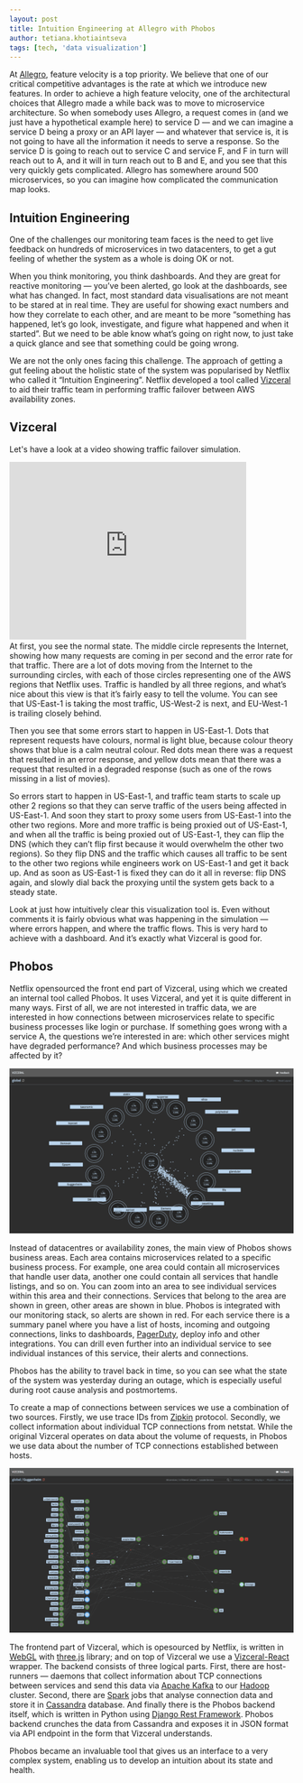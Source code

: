 ```yaml
---
layout: post
title: Intuition Engineering at Allegro with Phobos
author: tetiana.khotiaintseva
tags: [tech, 'data visualization']
---
```


At [Allegro](https://allegro.tech/about-us/), feature velocity is a top priority. We believe that one of our critical competitive advantages
is the rate at which we introduce new features. In order to achieve a high feature velocity, one of the architectural
choices that Allegro made a while back was to move to microservice architecture. So when somebody uses Allegro, a
request comes in (and we just have a hypothetical example here) to service D — and we can imagine a service D being a
proxy or an API layer — and whatever that service is, it is not going to have all the information it needs to serve a
response. So the service D is going to reach out to service C and service F, and F in turn will reach out to A, and it
will in turn reach out to B and E, and you see that this very quickly gets complicated.  Allegro has somewhere around
500 microservices, so you can imagine how complicated the communication map looks.

## Intuition Engineering
One of the challenges our monitoring team faces is the need to get live feedback on hundreds of microservices in two
datacenters, to get a gut feeling of whether the system as a whole is doing OK or not.

When you think monitoring, you think dashboards. And they are great for reactive monitoring — you’ve been alerted, go
look at the dashboards, see what has changed. In fact, most standard data visualisations are not meant to be stared at
in real time. They are useful for showing exact numbers and how they correlate to each other, and are meant to be more
“something has happened, let’s go look, investigate, and figure what happened and when it started”. But we need to be
able know what’s going on right now, to just take a quick glance and see that something could be going wrong.

We are not the only ones facing this challenge. The approach of getting a gut feeling about the holistic state of
the system was popularised by Netflix who called it “Intuition Engineering”. Netflix developed a tool called
[Vizceral](https://github.com/Netflix/vizceral) to aid their traffic team in performing traffic failover between AWS
availability zones.

## Vizceral
Let's have a look at a video showing traffic failover simulation.
<div class="i-wrapper"><div>
<iframe height="315"  width="420" src="https://www.youtube.com/embed/KVbTjlZ0sfE" frameborder="0" allowfullscreen></iframe>
</div></div>
At first, you see the normal state. The middle circle represents the Internet, showing how many requests are coming in
per second and the error rate for that traffic. There are a lot of dots moving from the Internet to the surrounding
circles, with each of those circles representing one of the AWS regions that Netflix uses. Traffic is handled by all
three regions, and what’s nice about this view is that it’s fairly easy to tell the volume. You can see that US-East-1
is taking the most traffic, US-West-2 is next, and EU-West-1 is trailing closely behind.

Then you see that some errors start to happen in US-East-1. Dots that represent requests have colours, normal is
light blue, because colour theory shows that blue is a calm neutral colour. Red dots mean there was a request that
resulted in an error response, and yellow dots mean that there was a request that resulted in a degraded response (such
as one of the rows missing in a list of movies).

So errors start to happen in US-East-1, and traffic team starts to scale up other 2 regions so that they can serve
traffic of the users being affected in US-East-1. And soon they start to proxy some users from US-East-1 into the
other two regions. More and more traffic is being proxied out of US-East-1, and when all the traffic is being proxied
out of US-East-1, they can flip the DNS (which they can’t flip first because it would overwhelm the other two regions).
So they flip DNS and the traffic which causes all traffic to be sent to the other two regions while engineers work on
US-East-1 and get it back up. And as soon as US-East-1 is fixed they can do it all in reverse: flip DNS again, and
slowly dial back the proxying until the system gets back to a steady state.

Look at just how intuitively clear this visualization tool is. Even without comments it is fairly obvious what was
happening in the simulation — where errors happen, and where the traffic flows. This is very hard to achieve with a
dashboard. And it’s exactly what Vizceral is good for.

## Phobos
Netflix opensourced the front end part of Vizceral, using which we created an internal tool called Phobos. It uses
Vizceral, and yet it is quite different in many ways. First of all, we are not interested in traffic data,
we are interested in how connections between microservices relate to specific business processes like login or purchase.
If something goes wrong with a service A, the questions we’re interested in are: which other services might have
degraded performance? And which business processes may be affected by it?

![Phobos area view](/img/articles/2018-04-04-intuition-engineering-at-allegro-with-phobos/areas.png)

Instead of datacentres or availability zones, the main view of Phobos shows business areas. Each area contains
microservices related to a specific business process. For example, one area could contain all microservices that handle
user data, another one could contain all services that handle listings, and so on. You can zoom into an area to see
individual services within this area and their connections. Services that belong to the area are shown in green, other
areas are shown in blue. Phobos is integrated with our monitoring stack, so alerts are shown in red. For each service
there is a summary panel where you have a list of hosts, incoming and outgoing connections, links to dashboards,
[PagerDuty](https://www.pagerduty.com/), deploy info and other integrations. You can drill even further into an
individual service to see individual instances of this service, their alerts and connections.

Phobos has the ability to travel back in time, so you can see what the state of the system was yesterday during an
outage, which is especially useful during root cause analysis and postmortems.

To create a map of connections between services we use a combination of two sources. Firstly, we use trace IDs from
[Zipkin](https://zipkin.io/) protocol. Secondly, we collect information about individual TCP connections from netstat.
While the original Vizceral operates on data about the volume of requests, in Phobos we use data about the number of TCP
connections established between hosts.

![Phobos service view](/img/articles/2018-04-04-intuition-engineering-at-allegro-with-phobos/services.png)

The frontend part of Vizceral, which is opesourced by Netflix, is written in [WebGL](https://developer.mozilla.org/en-US/docs/Web/API/WebGL_API)
with [three.js](https://threejs.org/) library; and on top of Vizceral we use a [Vizceral-React](https://github.com/Netflix/vizceral-react)
wrapper. The backend consists of three logical parts. First, there are host-runners — daemons that collect information
about TCP connections between services and send this data via [Apache Kafka](https://kafka.apache.org/) to our
[Hadoop](http://hadoop.apache.org/) cluster. Second, there are [Spark](https://spark.apache.org/) jobs that analyse
connection data and store it in [Cassandra](http://cassandra.apache.org/) database. And finally there is the Phobos
backend itself, which is written in Python using [Django Rest Framework](http://www.django-rest-framework.org/). Phobos
backend crunches the data from Cassandra and exposes it in JSON format via API endpoint in the form that Vizceral
understands.

Phobos became an invaluable tool that gives us an interface to a very complex system, enabling us to develop
an intuition about its state and health.
